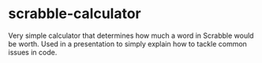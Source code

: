 # scrabble-calculator
Very simple calculator that determines how much a word in Scrabble would be worth. Used in a presentation to simply explain how to tackle common issues in code.
